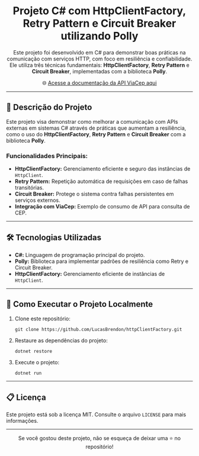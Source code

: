 <h1 align="center">Projeto C# com HttpClientFactory, Retry Pattern e Circuit Breaker utilizando Polly</h1>

<p align="center">
  Este projeto foi desenvolvido em C# para demonstrar boas práticas na comunicação com serviços HTTP, com foco em resiliência e confiabilidade. Ele utiliza três técnicas fundamentais: <strong>HttpClientFactory</strong>, <strong>Retry Pattern</strong> e <strong>Circuit Breaker</strong>, implementadas com a biblioteca <strong>Polly</strong>.
</p>

<p align="center">
  🌐 <a href="https://viacep.com.br" target="blank" rel="noopener noreferrer">Acesse a documentação da API ViaCep aqui</a>
</p>

---

<h2>📝 Descrição do Projeto</h2>

<p>
  Este projeto visa demonstrar como melhorar a comunicação com APIs externas em sistemas C# através de práticas que aumentam a resiliência, como o uso do <strong>HttpClientFactory</strong>, <strong>Retry Pattern</strong> e <strong>Circuit Breaker</strong> com a biblioteca <strong>Polly</strong>.
</p>

<h3>Funcionalidades Principais:</h3>
<ul>
  <li><strong>HttpClientFactory:</strong> Gerenciamento eficiente e seguro das instâncias de <code>HttpClient</code>.</li>
  <li><strong>Retry Pattern:</strong> Repetição automática de requisições em caso de falhas transitórias.</li>
  <li><strong>Circuit Breaker:</strong> Protege o sistema contra falhas persistentes em serviços externos.</li>
  <li><strong>Integração com ViaCep:</strong> Exemplo de consumo de API para consulta de CEP.</li>
</ul>

---

<h2>🛠️ Tecnologias Utilizadas</h2>
<ul>
  <li><strong>C#:</strong> Linguagem de programação principal do projeto.</li>
  <li><strong>Polly:</strong> Biblioteca para implementar padrões de resiliência como Retry e Circuit Breaker.</li>
  <li><strong>HttpClientFactory:</strong> Gerenciamento eficiente de instâncias de <code>HttpClient</code>.</li>
</ul>

---

<h2>🚀 Como Executar o Projeto Localmente</h2>
<ol>
  <li>Clone este repositório:</li>
  <pre><code>git clone https://github.com/LucasBrendon/httpClientFactory.git</code></pre>
  
  <li>Restaure as dependências do projeto:</li>
  <pre><code>dotnet restore</code></pre>
  
  <li>Execute o projeto:</li>
  <pre><code>dotnet run</code></pre>
</ol>

---

<h2>📋 Licença</h2>
<p>Este projeto está sob a licença MIT. Consulte o arquivo <code>LICENSE</code> para mais informações.</p>

---

<p align="center">
  Se você gostou deste projeto, não se esqueça de deixar uma ⭐️ no repositório!
</p>
